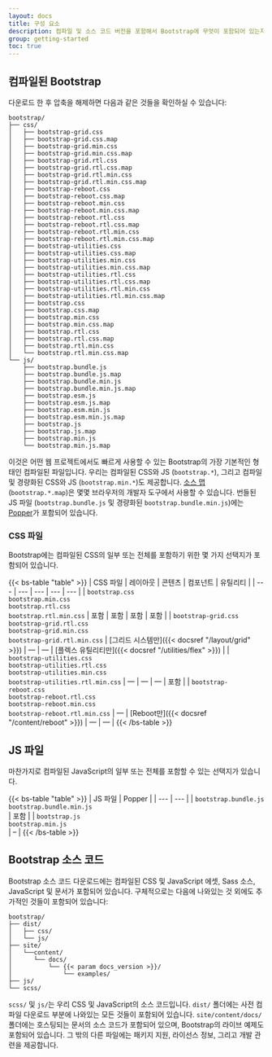 ```yaml
---
layout: docs
title: 구성 요소
description: 컴파일 및 소스 코드 버전을 포함해서 Bootstrap에 무엇이 포함되어 있는지 알아보세요.
group: getting-started
toc: true
---
```


## 컴파일된 Bootstrap

다운로드 한 후 압축을 해제하면 다음과 같은 것들을 확인하실 수 있습니다:

<!-- NOTE: This info is intentionally duplicated in the README. Copy any changes made here over to the README too, but be sure to keep in mind to add the `dist` folder. -->

```text
bootstrap/
├── css/
│   ├── bootstrap-grid.css
│   ├── bootstrap-grid.css.map
│   ├── bootstrap-grid.min.css
│   ├── bootstrap-grid.min.css.map
│   ├── bootstrap-grid.rtl.css
│   ├── bootstrap-grid.rtl.css.map
│   ├── bootstrap-grid.rtl.min.css
│   ├── bootstrap-grid.rtl.min.css.map
│   ├── bootstrap-reboot.css
│   ├── bootstrap-reboot.css.map
│   ├── bootstrap-reboot.min.css
│   ├── bootstrap-reboot.min.css.map
│   ├── bootstrap-reboot.rtl.css
│   ├── bootstrap-reboot.rtl.css.map
│   ├── bootstrap-reboot.rtl.min.css
│   ├── bootstrap-reboot.rtl.min.css.map
│   ├── bootstrap-utilities.css
│   ├── bootstrap-utilities.css.map
│   ├── bootstrap-utilities.min.css
│   ├── bootstrap-utilities.min.css.map
│   ├── bootstrap-utilities.rtl.css
│   ├── bootstrap-utilities.rtl.css.map
│   ├── bootstrap-utilities.rtl.min.css
│   ├── bootstrap-utilities.rtl.min.css.map
│   ├── bootstrap.css
│   ├── bootstrap.css.map
│   ├── bootstrap.min.css
│   ├── bootstrap.min.css.map
│   ├── bootstrap.rtl.css
│   ├── bootstrap.rtl.css.map
│   ├── bootstrap.rtl.min.css
│   └── bootstrap.rtl.min.css.map
└── js/
    ├── bootstrap.bundle.js
    ├── bootstrap.bundle.js.map
    ├── bootstrap.bundle.min.js
    ├── bootstrap.bundle.min.js.map
    ├── bootstrap.esm.js
    ├── bootstrap.esm.js.map
    ├── bootstrap.esm.min.js
    ├── bootstrap.esm.min.js.map
    ├── bootstrap.js
    ├── bootstrap.js.map
    ├── bootstrap.min.js
    └── bootstrap.min.js.map
```

이것은 어떤 웹 프로젝트에서도 빠르게 사용할 수 있는 Bootstrap의 가장 기본적인 형태인 컴파일된 파일입니다. 우리는 컴파일된 CSS와 JS (`bootstrap.*`), 그리고 컴파일 및 경량화된 CSS와 JS (`bootstrap.min.*`)도 제공합니다. [소스 맵](https://developers.google.com/web/tools/chrome-devtools/javascript/source-maps) (`bootstrap.*.map`)은 몇몇 브라우저의 개발자 도구에서 사용할 수 있습니다. 번들된 JS 파일 (`bootstrap.bundle.js` 및 경량화된 `bootstrap.bundle.min.js`)에는 [Popper](https://popper.js.org/)가 포함되어 있습니다.

### CSS 파일

Bootstrap에는 컴파일된 CSS의 일부 또는 전체를 포함하기 위한 몇 가지 선택지가 포함되어 있습니다.

{{< bs-table "table" >}}
| CSS 파일 | 레이아웃 | 콘텐츠 | 컴포넌트 | 유틸리티 |
| --- | --- | --- | --- | --- |
| `bootstrap.css`<br> `bootstrap.min.css`<br> `bootstrap.rtl.css`<br> `bootstrap.rtl.min.css` | 포함 | 포함 | 포함 | 포함 |
| `bootstrap-grid.css`<br> `bootstrap-grid.rtl.css`<br> `bootstrap-grid.min.css`<br> `bootstrap-grid.rtl.min.css` | [그리드 시스템만]({{< docsref "/layout/grid" >}}) | — | — | [플렉스 유틸리티만]({{< docsref "/utilities/flex" >}}) |
| `bootstrap-utilities.css`<br> `bootstrap-utilities.rtl.css`<br> `bootstrap-utilities.min.css`<br> `bootstrap-utilities.rtl.min.css` | — | — | — | 포함 |
| `bootstrap-reboot.css`<br> `bootstrap-reboot.rtl.css`<br> `bootstrap-reboot.min.css`<br> `bootstrap-reboot.rtl.min.css` | — | [Reboot만]({{< docsref "/content/reboot" >}}) | — | — |
{{< /bs-table >}}

## JS 파일

마찬가지로 컴파일된 JavaScript의 일부 또는 전체를 포함할 수 있는 선택지가 있습니다.

{{< bs-table "table" >}}
| JS 파일 | Popper |
| --- | --- |
| `bootstrap.bundle.js`<br> `bootstrap.bundle.min.js`<br> | 포함 |
| `bootstrap.js`<br> `bootstrap.min.js`<br> | – |
{{< /bs-table >}}

## Bootstrap 소스 코드

Bootstrap 소스 코드 다운로드에는 컴파일된 CSS 및 JavaScript 에셋, Sass 소스, JavaScript 및 문서가 포함되어 있습니다. 구체적으로는 다음에 나와있는 것 외에도 추가적인 것들이 포함되어 있습니다:

```text
bootstrap/
├── dist/
│   ├── css/
│   └── js/
├── site/
│   └──content/
│      └── docs/
│          └── {{< param docs_version >}}/
│              └── examples/
├── js/
└── scss/
```

`scss/` 및 `js/`는 우리 CSS 및 JavaScript의 소스 코드입니다. `dist/` 폴더에는 사전 컴파일 다운로드 부분에 나와있는 모든 것들이 포함되어 있습니다. `site/content/docs/` 폴더에는 호스팅되는 문서의 소스 코드가 포함되어 있으며, Bootstrap의 라이브 예제도 포함되어 있습니다. 그 밖의 다른 파일에는 패키지 지원, 라이선스 정보, 그리고 개발 관련을 제공합니다.

